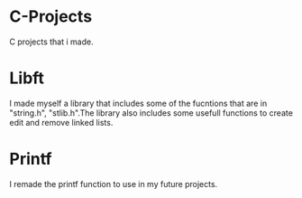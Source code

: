 # C-Projects
C projects that i made.
# Libft
I made myself a library that includes some of the fucntions that are in "string.h", "stlib.h".The library also includes some usefull functions to create edit and remove linked lists.
# Printf
I remade the printf function to use in my future projects.
